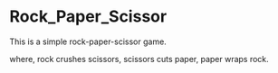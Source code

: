 # Rock_Paper_Scissor
This is a simple rock-paper-scissor game.

where,
rock crushes scissors,
scissors cuts paper,
paper wraps rock.
